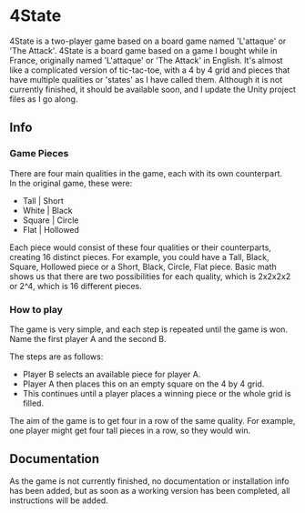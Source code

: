 # 4State

4State is a two-player game based on a board game named 'L'attaque' or 'The Attack'.
4State is a board game based on a game I bought while in France, originally named 'L'attaque' or 'The Attack' in English.
It's almost like a complicated version of tic-tac-toe, with a 4 by 4 grid and pieces that have multiple qualities or 'states' as I have called them.
Although it is not currently finished, it should be available soon, and I update the Unity project files as I go along.

## Info

### Game Pieces

There are four main qualities in the game, each with its own counterpart.  <br/>
In the original game, these were:

- Tall | Short
- White | Black
- Square | Circle
- Flat | Hollowed

Each piece would consist of these four qualities or their counterparts, creating 16 distinct pieces. For example, you could have a Tall, Black, Square, Hollowed piece or a Short, Black, Circle, Flat piece. Basic math shows us that there are two possibilities for each quality, which is 2x2x2x2 or 2^4, which is 16 different pieces.

### How to play

The game is very simple, and each step is repeated until the game is won. Name the first player A and the second B.

The steps are as follows:

- Player B selects an available piece for player A.
- Player A then places this on an empty square on the 4 by 4 grid.
- This continues until a player places a winning piece or the whole grid is filled.

The aim of the game is to get four in a row of the same quality. For example, one player might get four tall pieces in a row, so they would win.

## Documentation

As the game is not currently finished, no documentation or installation info has been added, but as soon as a working version has been completed, all instructions will be added.
